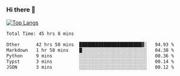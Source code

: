 ### Hi there 👋

[![Top Langs](https://github-readme-stats.vercel.app/api/top-langs/?username=Lslightly&layout=compact)](https://github.com/anuraghazra/github-readme-stats)

<!--START_SECTION:waka-->

```txt
Total Time: 45 hrs 8 mins

Other      42 hrs 50 mins  ███████████████████████▓░   94.93 %
Markdown   1 hr 58 mins    █░░░░░░░░░░░░░░░░░░░░░░░░   04.38 %
Python     9 mins          ░░░░░░░░░░░░░░░░░░░░░░░░░   00.36 %
Typst      3 mins          ░░░░░░░░░░░░░░░░░░░░░░░░░   00.14 %
JSON       3 mins          ░░░░░░░░░░░░░░░░░░░░░░░░░   00.12 %
```

<!--END_SECTION:waka-->

